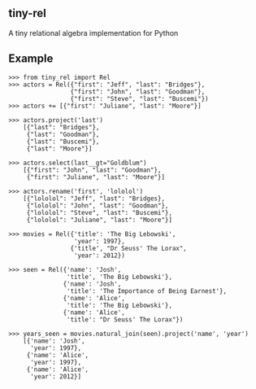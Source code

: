 tiny-rel
--------
  A tiny relational algebra implementation for Python

Example
-------
    >>> from tiny_rel import Rel
    >>> actors = Rel({"first": "Jeff", "last": "Bridges"},
                     {"first": "John", "last": "Goodman"},
                     {"first": "Steve", "last": "Buscemi"})
    >>> actors += [{"first": "Juliane", "last": "Moore"}]

    >>> actors.project('last')
        [{"last": "Bridges"},
         {"last": "Goodman"},
         {"last": "Buscemi"},
         {"last": "Moore"}]

    >>> actors.select(last__gt="Goldblum")
        [{"first": "John", "last": "Goodman"},
         {"first": "Juliane", "last": "Moore"}]

    >>> actors.rename('first', 'lololol')
        [{"lololol": "Jeff", "last": "Bridges},
         {"lololol": "John", "last": "Goodman"},
         {"lololol": "Steve", "last": "Buscemi"},
         {"lololol": "Juliane", "last": "Moore"}]

    >>> movies = Rel({'title': 'The Big Lebowski',
                      'year': 1997},
                     {'title', "Dr Seuss' The Lorax",
                      'year': 2012})

    >>> seen = Rel({'name': 'Josh', 
                    'title', 'The Big Lebowski'},
                   {'name': 'Josh',
                    'title': 'The Importance of Being Earnest'},
                   {'name': 'Alice',
                    'title': 'The Big Lebowski'},
                   {'name': 'Alice',
                    'title': "Dr Seuss' The Lorax"})

    >>> years_seen = movies.natural_join(seen).project('name', 'year')
        [{'name': 'Josh',
          'year': 1997},
         {'name': 'Alice',
          'year': 1997},
         {'name': 'Alice',
          'year': 2012}]
